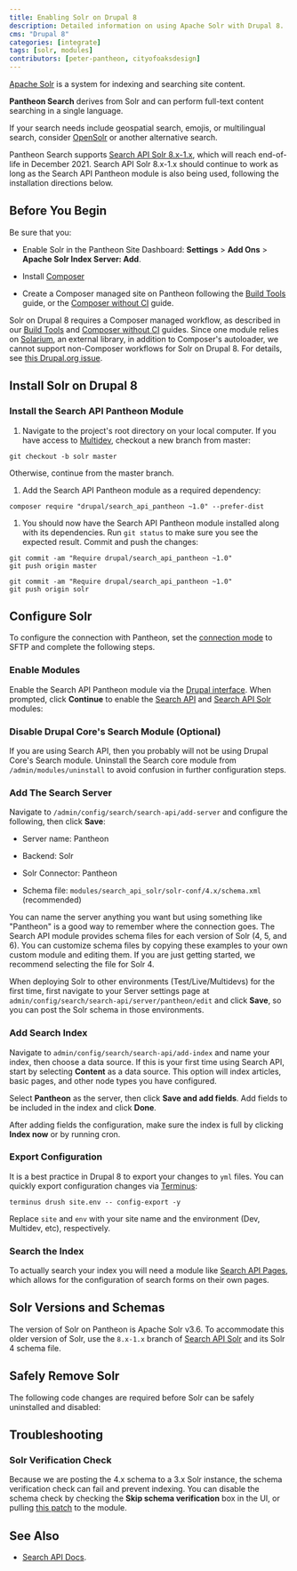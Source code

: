 ```yaml
---
title: Enabling Solr on Drupal 8
description: Detailed information on using Apache Solr with Drupal 8.
cms: "Drupal 8"
categories: [integrate]
tags: [solr, modules]
contributors: [peter-pantheon, cityofoaksdesign]
---
```

[Apache Solr](/solr) is a system for indexing and searching site content.

<Alert title="Important Note" type="info">

**Pantheon Search** derives from Solr and can perform full-text content searching in a single language.

<Partial file="solr-version.md" />

If your search needs include geospatial search, emojis, or multilingual search, consider [OpenSolr](/opensolr) or another alternative search.

Pantheon Search supports [Search API Solr 8.x-1.x](https://www.drupal.org/project/search_api_solr), which will reach end-of-life in December 2021. Search API Solr 8.x-1.x should continue to work as long as the Search API Pantheon module is also being used, following the installation directions below.

</Alert>

## Before You Begin

Be sure that you:

- Enable Solr in the Pantheon Site Dashboard: **Settings** > **Add Ons** > **Apache Solr Index Server: Add**.

- Install [Composer](https://getcomposer.org/)

- Create a Composer managed site on Pantheon following the [Build Tools](/guides/build-tools) guide, or the [Composer without CI](/guides/drupal-8-composer-no-ci) guide.

<Alert title="Warning" type="danger">

Solr on Drupal 8 requires a Composer managed workflow, as described in our [Build Tools](/guides/build-tools) and [Composer without CI](/guides/drupal-8-composer-no-ci) guides. Since one module relies on [Solarium](http://www.solarium-project.org/), an external library, in addition to Composer's autoloader, we cannot support non-Composer workflows for Solr on Drupal 8. For details, see [this Drupal.org issue](https://www.drupal.org/node/2858750).

</Alert>

## Install Solr on Drupal 8

### Install the Search API Pantheon Module

1. Navigate to the project's root directory on your local computer. If you have access to [Multidev](/multidev), checkout a new branch from master:

  ```bash{promptUser: user}
  git checkout -b solr master
  ```

  Otherwise, continue from the master branch.

1. Add the Search API Pantheon module as a required dependency:

  ```bash{promptUser: user}
  composer require "drupal/search_api_pantheon ~1.0" --prefer-dist
  ```

1. You should now have the Search API Pantheon module installed along with its dependencies. Run `git status` to make sure you see the expected result. Commit and push the changes:

  <TabList>

  <Tab title="Without Multidev" id="install-nomulti" active={true}>

  ```bash{promptUser: user}
  git commit -am "Require drupal/search_api_pantheon ~1.0"
  git push origin master
  ```

  </Tab>

  <Tab title="With Multidev" id="install-multidev">

  ```bash{promptUser: user}
  git commit -am "Require drupal/search_api_pantheon ~1.0"
  git push origin solr
  ```

  </Tab>

  </TabList>

## Configure Solr

To configure the connection with Pantheon, set the [connection mode](/sftp/#sftp-mode) to SFTP and complete the following steps.

### Enable Modules

Enable the Search API Pantheon module via the [Drupal interface](https://www.drupal.org/docs/8/extending-drupal-8/installing-contributed-modules-find-import-enable-configure-drupal-8#enable_your_mod). When prompted, click **Continue** to enable the [Search API](https://www.drupal.org/project/search_api) and [Search API Solr](https://www.drupal.org/project/search_api_solr) modules:

### Disable Drupal Core's Search Module (Optional)

If you are using Search API, then you probably will not be using Drupal Core's Search module. Uninstall the Search core module from `/admin/modules/uninstall` to avoid confusion in further configuration steps.

### Add The Search Server

Navigate to  `/admin/config/search/search-api/add-server` and configure the following, then click **Save**:

- Server name: Pantheon

- Backend: Solr

- Solr Connector: Pantheon

- Schema file: `modules/search_api_solr/solr-conf/4.x/schema.xml` (recommended)

You can name the server anything you want but using something like "Pantheon" is a good way to remember where the connection goes. The Search API module provides schema files for each version of Solr (4, 5, and 6). You can customize schema files by copying these examples to your own custom module and editing them. If you are just getting started, we recommend selecting the file for Solr 4.

When deploying Solr to other environments (Test/Live/Multidevs) for the first time, first navigate to your Server settings page at `admin/config/search/search-api/server/pantheon/edit` and click **Save**, so you can post the Solr schema in those environments.

### Add Search Index

Navigate to `admin/config/search/search-api/add-index` and name your index, then choose a data source. If this is your first time using Search API, start by selecting **Content** as a data source. This option will index articles, basic pages, and other node types you have configured.

Select **Pantheon** as the server, then click **Save and add fields**. Add fields to be included in the index and click **Done**.

After adding fields the configuration, make sure the index is full by clicking **Index now** or by running cron.

### Export Configuration

It is a best practice in Drupal 8 to export your changes to `yml` files. You can quickly export configuration changes via [Terminus](/terminus):

```bash{promptUser: user}
terminus drush site.env -- config-export -y
```

Replace `site` and `env` with your site name and the environment (Dev, Multidev, etc), respectively.

### Search the Index

To actually search your index you will need a module like [Search API Pages](https://www.drupal.org/project/search_api_page), which allows for the configuration of search forms on their own pages.

## Solr Versions and Schemas

The version of Solr on Pantheon is Apache Solr v3.6. To accommodate this older version of Solr, use the `8.x-1.x` branch of [Search API Solr](https://www.drupal.org/project/search_api_solr) and its Solr 4 schema file.

<Partial file="solr-commit-changes.md" />

## Safely Remove Solr

The following code changes are required before Solr can be safely uninstalled and disabled:

<Partial file="remove-addons/d8-solr.md" />

## Troubleshooting

### Solr Verification Check

Because we are posting the 4.x schema to a 3.x Solr instance, the schema verification check can fail and prevent indexing. You can disable the schema check by checking the **Skip schema verification** box in the UI, or pulling [this patch](https://www.drupal.org/project/search_api_solr/issues/3037213#comment-12996162) to the module.

## See Also

- [Search API Docs](https://www.drupal.org/node/1250878).
